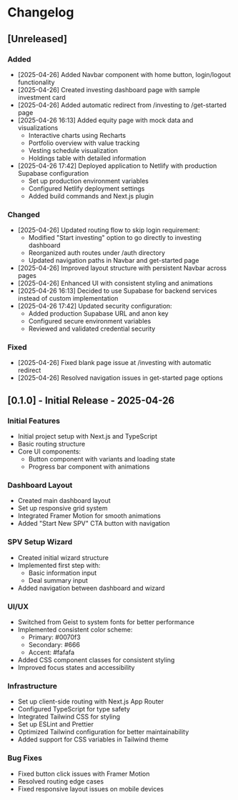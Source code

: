 # Changelog

## [Unreleased]

### Added

- [2025-04-26] Added Navbar component with home button, login/logout functionality
- [2025-04-26] Created investing dashboard page with sample investment card
- [2025-04-26] Added automatic redirect from /investing to /get-started page
- [2025-04-26 16:13] Added equity page with mock data and visualizations
  - Interactive charts using Recharts
  - Portfolio overview with value tracking
  - Vesting schedule visualization
  - Holdings table with detailed information
- [2025-04-26 17:42] Deployed application to Netlify with production Supabase configuration
  - Set up production environment variables
  - Configured Netlify deployment settings
  - Added build commands and Next.js plugin

### Changed

- [2025-04-26] Updated routing flow to skip login requirement:
  - Modified "Start investing" option to go directly to investing dashboard
  - Reorganized auth routes under /auth directory
  - Updated navigation paths in Navbar and get-started page
- [2025-04-26] Improved layout structure with persistent Navbar across pages
- [2025-04-26] Enhanced UI with consistent styling and animations
- [2025-04-26 16:13] Decided to use Supabase for backend services instead of custom implementation
- [2025-04-26 17:42] Updated security configuration:
  - Added production Supabase URL and anon key
  - Configured secure environment variables
  - Reviewed and validated credential security

### Fixed

- [2025-04-26] Fixed blank page issue at /investing with automatic redirect
- [2025-04-26] Resolved navigation issues in get-started page options

## [0.1.0] - Initial Release - 2025-04-26

### Initial Features

- Initial project setup with Next.js and TypeScript
- Basic routing structure
- Core UI components:
  - Button component with variants and loading state
  - Progress bar component with animations

### Dashboard Layout

- Created main dashboard layout
- Set up responsive grid system
- Integrated Framer Motion for smooth animations
- Added "Start New SPV" CTA button with navigation

### SPV Setup Wizard

- Created initial wizard structure
- Implemented first step with:
  - Basic information input
  - Deal summary input
- Added navigation between dashboard and wizard

### UI/UX

- Switched from Geist to system fonts for better performance
- Implemented consistent color scheme:
  - Primary: #0070f3
  - Secondary: #666
  - Accent: #fafafa
- Added CSS component classes for consistent styling
- Improved focus states and accessibility

### Infrastructure

- Set up client-side routing with Next.js App Router
- Configured TypeScript for type safety
- Integrated Tailwind CSS for styling
- Set up ESLint and Prettier
- Optimized Tailwind configuration for better maintainability
- Added support for CSS variables in Tailwind theme

### Bug Fixes

- Fixed button click issues with Framer Motion
- Resolved routing edge cases
- Fixed responsive layout issues on mobile devices
